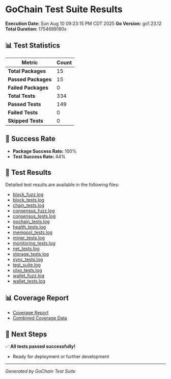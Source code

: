 # GoChain Test Suite Results

**Execution Date:** Sun Aug 10 09:23:15 PM CDT 2025
**Go Version:** go1.23.12
**Total Duration:** 1754699180s

## 📊 Test Statistics

| Metric | Count |
|--------|-------|
| **Total Packages** | 15 |
| **Passed Packages** | 15 |
| **Failed Packages** | 0 |
| **Total Tests** | 334 |
| **Passed Tests** | 149 |
| **Failed Tests** | 0 |
| **Skipped Tests** | 0 |

## 🎯 Success Rate

- **Package Success Rate:** 100%
- **Test Success Rate:** 44%

## 📁 Test Results

Detailed test results are available in the following files:

- [block_fuzz.log](/home/dubius/gochain/test_results/block_fuzz.log)
- [block_tests.log](/home/dubius/gochain/test_results/block_tests.log)
- [chain_tests.log](/home/dubius/gochain/test_results/chain_tests.log)
- [consensus_fuzz.log](/home/dubius/gochain/test_results/consensus_fuzz.log)
- [consensus_tests.log](/home/dubius/gochain/test_results/consensus_tests.log)
- [gochain_tests.log](/home/dubius/gochain/test_results/gochain_tests.log)
- [health_tests.log](/home/dubius/gochain/test_results/health_tests.log)
- [mempool_tests.log](/home/dubius/gochain/test_results/mempool_tests.log)
- [miner_tests.log](/home/dubius/gochain/test_results/miner_tests.log)
- [monitoring_tests.log](/home/dubius/gochain/test_results/monitoring_tests.log)
- [net_tests.log](/home/dubius/gochain/test_results/net_tests.log)
- [storage_tests.log](/home/dubius/gochain/test_results/storage_tests.log)
- [sync_tests.log](/home/dubius/gochain/test_results/sync_tests.log)
- [test_suite.log](/home/dubius/gochain/test_results/test_suite.log)
- [utxo_tests.log](/home/dubius/gochain/test_results/utxo_tests.log)
- [wallet_fuzz.log](/home/dubius/gochain/test_results/wallet_fuzz.log)
- [wallet_tests.log](/home/dubius/gochain/test_results/wallet_tests.log)

## 📊 Coverage Report

- [Coverage Report](/home/dubius/gochain/coverage/coverage_report.html)
- [Combined Coverage Data](/home/dubius/gochain/coverage/combined_coverage.out)

## 🚀 Next Steps

✅ **All tests passed successfully!**
   - Ready for deployment or further development

---
*Generated by GoChain Test Suite*
